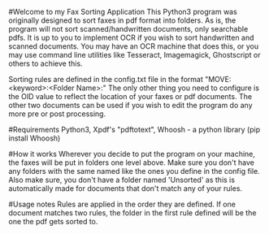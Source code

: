 #Welcome to my Fax Sorting Application
This Python3 program was originally designed to sort faxes in pdf format into folders.
As is, the program will not sort scanned/handwritten documents, only searchable pdfs.
It is up to you to implement OCR if you wish to sort handwritten and scanned documents. You may have an OCR machine that does this, or you may use command line utilities like Tesseract, Imagemagick, Ghostscript or others to achieve this.

Sorting rules are defined in the config.txt file in the format "MOVE:\<keyword\>:\<Folder Name\>:"
The only other thing you need to configure is the OID value to reflect the location of your faxes or pdf documents. The other two documents can be used if you wish to edit the program do any more pre or post processing.

#Requirements
Python3, Xpdf's "pdftotext", Whoosh - a python library (pip install Whoosh)
              
#How it works 
Wherever you decide to put the program on your machine, the faxes will be put in folders one level above. Make sure you don't have any folders with the same named like the ones you define in the config file. Also make sure, you don't have a folder named 'Unsorted' as this is automatically made for documents that don't match any of your rules.

#Usage notes
Rules are applied in the order they are defined. If one document matches two rules, the folder in the first rule defined will be the one the pdf gets sorted to.
